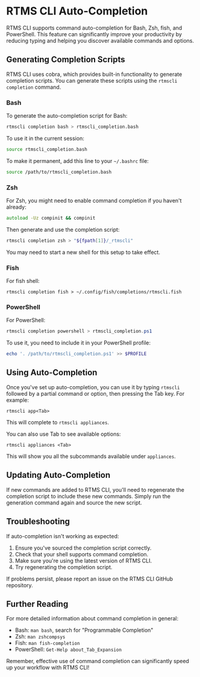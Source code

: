 # RTMS CLI Auto-Completion

RTMS CLI supports command auto-completion for Bash, Zsh, fish, and PowerShell. This feature can significantly improve your productivity by reducing typing and helping you discover available commands and options.

## Generating Completion Scripts

RTMS CLI uses cobra, which provides built-in functionality to generate completion scripts. You can generate these scripts using the `rtmscli completion` command.

### Bash

To generate the auto-completion script for Bash:

```bash
rtmscli completion bash > rtmscli_completion.bash
```

To use it in the current session:

```bash
source rtmscli_completion.bash
```

To make it permanent, add this line to your `~/.bashrc` file:

```bash
source /path/to/rtmscli_completion.bash
```

### Zsh

For Zsh, you might need to enable command completion if you haven't already:

```zsh
autoload -Uz compinit && compinit
```

Then generate and use the completion script:

```zsh
rtmscli completion zsh > "${fpath[1]}/_rtmscli"
```

You may need to start a new shell for this setup to take effect.

### Fish

For fish shell:

```fish
rtmscli completion fish > ~/.config/fish/completions/rtmscli.fish
```

### PowerShell

For PowerShell:

```powershell
rtmscli completion powershell > rtmscli_completion.ps1
```

To use it, you need to include it in your PowerShell profile:

```powershell
echo '. /path/to/rtmscli_completion.ps1' >> $PROFILE
```

## Using Auto-Completion

Once you've set up auto-completion, you can use it by typing `rtmscli` followed by a partial command or option, then pressing the Tab key. For example:

```
rtmscli app<Tab>
```

This will complete to `rtmscli appliances`.

You can also use Tab to see available options:

```
rtmscli appliances <Tab>
```

This will show you all the subcommands available under `appliances`.

## Updating Auto-Completion

If new commands are added to RTMS CLI, you'll need to regenerate the completion script to include these new commands. Simply run the generation command again and source the new script.

## Troubleshooting

If auto-completion isn't working as expected:

1. Ensure you've sourced the completion script correctly.
2. Check that your shell supports command completion.
3. Make sure you're using the latest version of RTMS CLI.
4. Try regenerating the completion script.

If problems persist, please report an issue on the RTMS CLI GitHub repository.

## Further Reading

For more detailed information about command completion in general:

- Bash: `man bash`, search for "Programmable Completion"
- Zsh: `man zshcompsys`
- Fish: `man fish-completion`
- PowerShell: `Get-Help about_Tab_Expansion`

Remember, effective use of command completion can significantly speed up your workflow with RTMS CLI!
